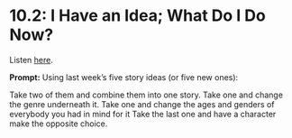 # 10.2: I Have an Idea; What Do I Do Now? 

Listen [here](http://www.writingexcuses.com/2015/01/11/writing-excuses-10-2-i-have-an-idea-what-do-i-do-now/). 

**Prompt:** Using last week’s five story ideas (or five new ones):

Take two of them and combine them into one story.
Take one and change the genre underneath it.
Take one and change the ages and genders of everybody you had in mind for it
Take the last one and have a character make the opposite choice.

